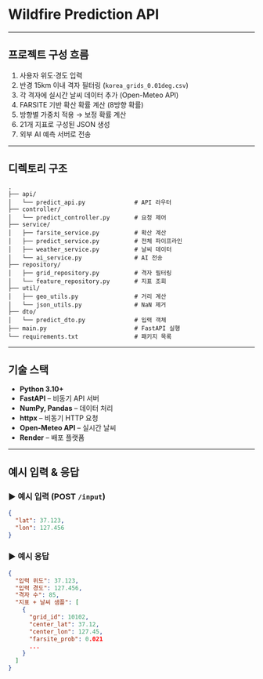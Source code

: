 # Wildfire Prediction API

---

## 프로젝트 구성 흐름

1. 사용자 위도·경도 입력
2. 반경 15km 이내 격자 필터링 (`korea_grids_0.01deg.csv`)
3. 각 격자에 실시간 날씨 데이터 추가 (Open-Meteo API)
4. FARSITE 기반 확산 확률 계산 (8방향 확률)
5. 방향별 가중치 적용 → 보정 확률 계산
6. 21개 지표로 구성된 JSON 생성
7. 외부 AI 예측 서버로 전송

---

## 디렉토리 구조

```
.
├── api/
│   └── predict_api.py              # API 라우터
├── controller/
│   └── predict_controller.py       # 요청 제어
├── service/
│   ├── farsite_service.py          # 확산 계산
│   ├── predict_service.py          # 전체 파이프라인
│   ├── weather_service.py          # 날씨 데이터
│   └── ai_service.py               # AI 전송
├── repository/
│   ├── grid_repository.py          # 격자 필터링
│   └── feature_repository.py       # 지표 조회
├── util/
│   ├── geo_utils.py                # 거리 계산
│   └── json_utils.py               # NaN 제거
├── dto/
│   └── predict_dto.py              # 입력 객체
├── main.py                         # FastAPI 실행
└── requirements.txt                # 패키지 목록
```

---

## 기술 스택

- **Python 3.10+**
- **FastAPI** – 비동기 API 서버
- **NumPy, Pandas** – 데이터 처리
- **httpx** – 비동기 HTTP 요청
- **Open-Meteo API** – 실시간 날씨
- **Render** – 배포 플랫폼

---

## 예시 입력 & 응답

### ▶ 예시 입력 (POST `/input`)
```json
{
  "lat": 37.123,
  "lon": 127.456
}
```

### ▶ 예시 응답
```json
{
  "입력 위도": 37.123,
  "입력 경도": 127.456,
  "격자 수": 85,
  "지표 + 날씨 샘플": [
    {
      "grid_id": 10102,
      "center_lat": 37.12,
      "center_lon": 127.45,
      "farsite_prob": 0.021
      ...
    }
  ]
}
```